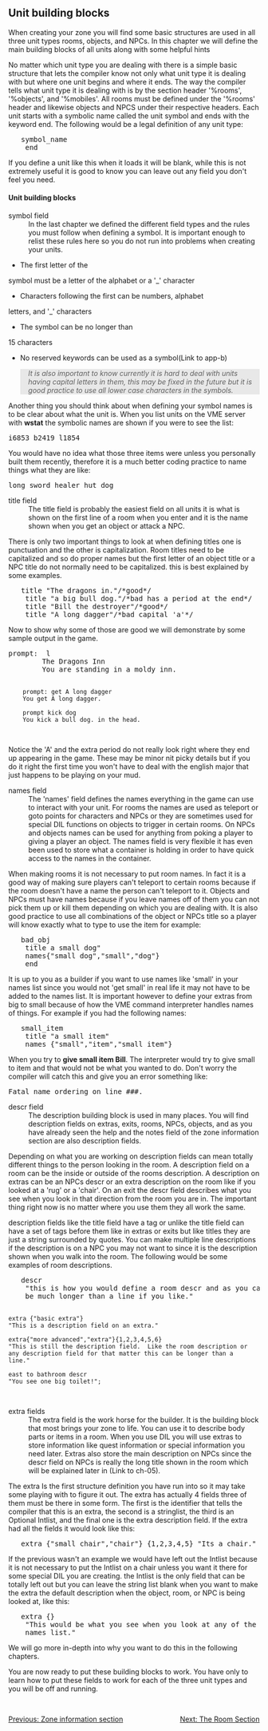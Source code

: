 <div class="mw-parser-output"><h2><span class="mw-headline" id="Unit_building_blocks">Unit building blocks</span></h2>
<p>		When creating your zone you will find some basic
		structures are used in all three unit types rooms, objects, and
		NPCs. In this chapter we will define the main building blocks of
		all units along with some helpful hints
</p><p>		No matter which unit type you are dealing with there is a
		simple basic structure that lets the compiler know not only what
		unit type it is dealing with but where one unit begins and where it
		ends.  The way the compiler tells what unit type it is dealing with
		is by the section header '%rooms', '%objects', and '%mobiles'.  All
		rooms must be defined under the '%rooms' header and likewise objects
		and NPCS under their respective headers.  Each unit starts with a
		symbolic name called the unit symbol and ends with the keyword
		end.  The following would be a legal definition of any
		unit type:
</p>
<pre>	symbol_name
	end
</pre>
<p>If you define a unit like this when it loads it will be blank, while
		this is not	 extremely useful it is good to know you can leave
		out any field you don't feel you need.
</p>
<h4><span class="mw-headline" id="Unit_building_blocks_2">Unit building blocks</span></h4>
<dl><dt>symbol field</dt>
<dd>In the last chapter we defined the different field types and the rules you must follow when defining a symbol.  It is important enough to relist these rules here so you do not run into problems when creating your units.</dd></dl>
<ul><li>The first letter of the</li></ul>
<p>		symbol must be a letter of the alphabet or a '_' character
</p>
<ul><li>Characters following the first can be numbers, alphabet</li></ul>
<p>		letters, and '_' characters
</p>
<ul><li>The symbol can be no longer than</li></ul>
<p>		15 characters
</p>
<ul><li>No reserved keywords can be used as a symbol(Link to app-b)</li></ul>
<blockquote style="background-color: #E8E8E8; font-style: italic;"><p>It is also important to know currently it is hard to deal with units having capital letters in them, this may be fixed in the future but it is good practice to use all lower case characters in the symbols.</p></blockquote>
<p>		Another thing you should think about when defining your symbol
		names is to be clear about what the unit is.  When you list units on
		the VME server with <b>wstat</b> the symbolic names are
		shown
		if you were to see the list:
</p>
<pre>i6853 b2419 l1854
</pre>
<p>You would have no idea what those three items were unless you
		personally built them recently, therefore it is a much better coding
		practice to name things what they are like:
</p>
<pre>long_sword healer_hut dog
</pre>
<dl><dt>title field</dt>
<dd>The title field is probably the easiest field on all units it is what is shown on the first line of a room when you enter and it is the name shown when you get an object or attack a NPC.</dd></dl>
<p>		There is only two important things to look at when defining titles
		one is punctuation and the other is capitalization.  Room titles
		need to be capitalized and so do proper names but the first letter of an object
		title or a NPC title do not normally need to be capitalized. this is
		best explained by some examples.
</p>
<pre>	title "The dragons in."/*good*/
	title "a big bull dog."/*bad has a period at the end*/
	title "Bill the destroyer"/*good*/
	title "A long dagger"/*bad capital 'a'*/
</pre>
<p>Now to show why some of those are good we will demonstrate by some
		sample output in the game.
</p>
<pre>prompt:  l
		The Dragons Inn
		You are standing in a moldy inn.

		prompt: get A long dagger
		You get A long dagger.

		prompt kick dog
		You kick a bull dog. in the head.
</pre>
<p>Notice the 'A' and the extra period do not really look right where
		they end up appearing in the game.  These may be minor nit picky
		details but if you do it right the first time you won't have to deal
		with the english major that just happens to be playing on your
		mud.
</p>
<dl><dt>names field</dt>
<dd>The 'names' field defines the names everything in the game can use to interact with your unit.  For rooms the names are used as teleport or goto points for characters and NPCs or they are sometimes	used for special DIL functions on objects to trigger in certain rooms.  On NPCs and objects names can be used for anything from poking a player to giving a player an object.  The names field is very flexible it has even been used to store what a container is holding in order to have quick access to the names in the container.</dd></dl>
<p>		When making rooms it is not necessary to put room names.  In
		fact it is a good way of making sure players can't teleport to
		certain rooms because if the room doesn't have a name the person
		can't teleport to it.  Objects and NPCs must have names because if
		you leave names off of them you can not pick them up or kill them
		depending on which you are dealing with.  It is also good practice
		to use all combinations of the object or NPCs title so a
		player will know exactly what to type to use the item for example:
</p>
<pre>	bad_obj
	title a small dog"
	names{"small dog","small","dog"}
	end
</pre>
<p>It is up to you as a builder if you want to use names like 'small'
		in your names list since you would not 'get small' in real life it
		may not have to be added to the names list.  It is important however
		to define your extras from big to small because of how the VME
		command interpreter handles names of things.  For example if you had
		the following names:
</p>
<pre>	small_item
	title "a small item"
	names {"small","item","small item"}
</pre>
<p>When you try to <b>give small item Bill</b>.  The interpreter
		would try to give
		small to item and that would not be what you wanted to do.  Don't
		worry the compiler will catch this and give you an error something
		like:
</p>
<pre>Fatal name ordering on line ###.
</pre>
<dl><dt>descr field</dt>
<dd>The description building block is used in many places.  You will find description fields on extras, exits, rooms, NPCs, objects, and as you have already seen the help and the notes field of the zone information section are also description fields.</dd></dl>
<p>		  Depending on what
		you are working on description fields can mean totally different
		things to the person looking in the room.  A description field on a
		room can be the inside or outside of the rooms description.  A
		description on extras can be an NPCs descr or an extra description
		on the room like if you looked at a 'rug' or a 'chair'.  On an exit
		the descr field describes what you see when you look in that
		direction from the room you are in.  The important thing right now
		is no matter where you use them they all work the same.
</p><p>		description fields like the title field have a tag or unlike
		the title field can have a set of tags before them like in extras or
		exits but like titles they are just a string surrounded by quotes.
		You can make multiple line descriptions if the description is on a
		NPC you may not want to since it is the description shown when you
		walk into the room.  The following would be some examples of room descriptions.
</p>
<pre>	descr
	"this is how you would define a room descr and as you can see it can
	be much longer than a line if you like."

	extra {"basic extra"}
	"This is a description field on an extra."

	extra{"more advanced","extra"}{1,2,3,4,5,6}
	"This is still the description field.  Like the room description or
	any description field for that matter this can be longer than a
	line."

	east to bathroom descr
	"You see one big toilet!";
</pre>
<dl><dt>extra fields</dt>
<dd>The extra field is the work horse for the builder.  It is the building block that most brings your zone to life.  You can use it to describe body parts or items in a room.  When you use DIL you will use extras to store information like quest information or special information you need later.  Extras also store the main description on NPCs since the descr field on NPCs is really the long title shown in the room which will be explained later in (Link to ch-05).</dd></dl>
<p>		The extra Is the first structure definition you have run into
		so it may take some playing with to figure it out.  The extra has
		actually 4 fields three of them must be there in some form.  The
		first is the identifier that tells the compiler that this is an
		extra, the second is a stringlist, the third is an Optional
		Intlist, and the final one is the extra description field.  If the extra
		had all the fields it would look like this:
</p>
<pre>	extra {"small chair","chair"} {1,2,3,4,5} "Its a chair."
</pre>
<p>If the previous wasn't an example we
		would have left out the Intlist because it is not necessary to put
		the Intlist on a chair unless you want it there for some special DIL
		you are creating. the Intlist is the only field that can be totally
		left out but you can leave the string list blank when you want
		to make the extra the default description when the object, room, or
		NPC is being looked at, like this:
</p>
<pre>	extra {}
	"This would be what you see when you look at any of the names in the
	names list."
</pre>
<p>We will go more in-depth into why you want to do this in the
		following chapters.
</p><p>You are now ready to put these building blocks to work.  You have only
		to learn how to put these fields to work for each of the three unit
		types and you will be off and running.
</p>
<div style="padding-top: 30px; padding-bottom: 20px; text-align: left;float:left;width:50%;"><a href="./Manual:Zone-Manual-Zone-Source-File-Zone-information-section" title="Manual:Zone Manual/Zone Source File/Zone information section">Previous: Zone information section</a></div>
<div style="padding-top: 30px; padding-bottom: 20px; text-align: right;float:right;width:50%;"><a href="./Manual:Zone-Manual-The-Room-Section" title="Manual:Zone Manual/The Room Section">Next: The Room Section</a></div></div>